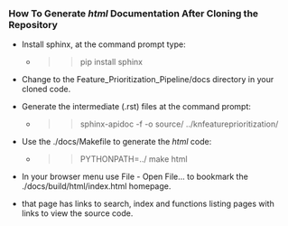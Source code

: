 ### How To Generate _html_ Documentation After Cloning the Repository

* Install sphinx, at the command prompt type:
    * >> pip install sphinx
    
* Change to the Feature_Prioritization_Pipeline/docs directory in your cloned code.
* Generate the intermediate (.rst) files at the command prompt:
    * >> sphinx-apidoc -f -o source/ ../knfeatureprioritization/
    
* Use the ./docs/Makefile to generate the _html_ code:
    * >> PYTHONPATH=../ make html

* In your browser menu use File - Open File... to bookmark the ./docs/build/html/index.html homepage.
* that page has links to search, index and functions listing pages with links to view the source code.
